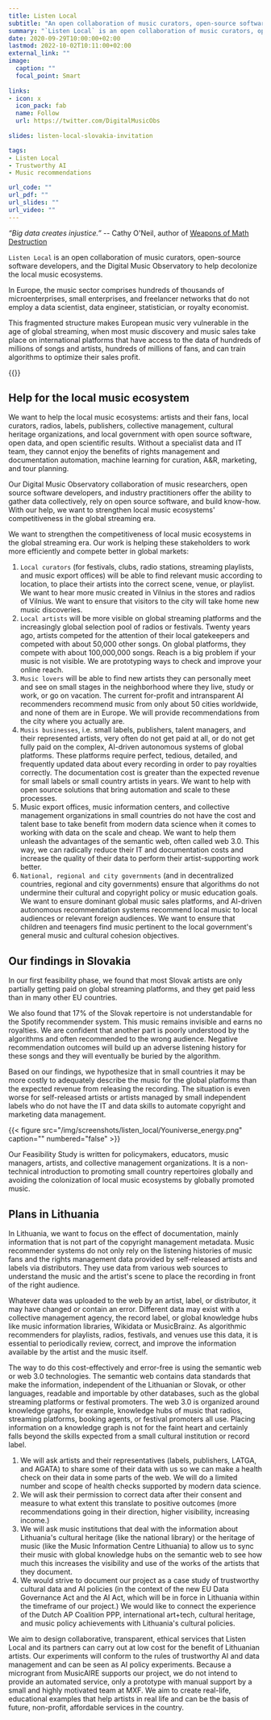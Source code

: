 ```yaml
---
title: Listen Local
subtitle: "An open collaboration of music curators, open-source software developers, and the Digital Music Observatory to help decolonize the local music ecosystems"
summary: "`Listen Local` is an open collaboration of music curators, open-source software developers, and the Digital Music Observatory to help decolonize the local music ecosystems."
date: 2020-09-29T10:00:00+02:00
lastmod: 2022-10-02T10:11:00+02:00
external_link: ""
image:
  caption: ""
  focal_point: Smart
  
links:
- icon: x
  icon_pack: fab
  name: Follow
  url: https://twitter.com/DigitalMusicObs
  
slides: listen-local-slovakia-invitation

tags:
- Listen Local
- Trustworthy AI
- Music recommendations

url_code: ""
url_pdf: ""
url_slides: ""
url_video: ""
---
```


*“Big data creates injustice.”* -- Cathy O'Neil, author of [Weapons of Math Destruction](https://blogs.scientificamerican.com/roots-of-unity/review-weapons-of-math-destruction/)


`Listen Local` is an open collaboration of music curators, open-source software developers, and the Digital Music Observatory to help decolonize the local music ecosystems. 

In Europe, the music sector comprises hundreds of thousands of microenterprises, small enterprises, and freelancer networks that do not employ a data scientist, data engineer, statistician, or royalty economist. 

This fragmented structure makes European music very vulnerable in the age of global streaming, when most music discovery and music sales take place on international platforms that have access to the data of hundreds of millions of songs and artists, hundreds of millions of fans, and can train algorithms to optimize their sales profit.

{{<toc>}}

## Help for the local music ecosystem

We want to help the local music ecosystems: artists and their fans, local curators, radios, labels, publishers, collective management, cultural heritage organizations, and local government with open source software, open data, and open scientific results. Without a specialist data and IT team, they cannot enjoy the benefits of rights management and documentation automation, machine learning for curation, A&R, marketing, and tour planning.

Our Digital Music Observatory collaboration of music researchers, open source software developers, and industry practitioners offer the ability to gather data collectively, rely on open source software, and build know-how. With our help, we want to strengthen local music ecosystems' competitiveness in the global streaming era.

We want to strengthen the competitiveness of local music ecosystems in the global streaming era. Our work is helping these stakeholders to work more efficiently and compete better in global markets:

1. `Local curators` (for festivals, clubs, radio stations, streaming playlists, and music export offices) will be able to find relevant music according to location, to place their artists into the correct scene, venue, or playlist. We want to hear more music created in Vilnius in the stores and radios of Vilnius. We want to ensure that visitors to the city will take home new music discoveries.
2. `Local artists` will be more visible on global streaming platforms and the increasingly global selection pool of radios or festivals. Twenty years ago, artists competed for the attention of their local gatekeepers and competed with about 50,000 other songs. On global platforms, they compete with about 100,000,000 songs. Reach is a big problem if your music is not visible. We are prototyping ways to check and improve your online reach.
3. `Music lovers` will be able to find new artists they can personally meet and see on small stages in the neighborhood where they live, study or work, or go on vacation. The current for-profit and intransparent AI recommenders recommend music from only about 50 cities worldwide, and none of them are in Europe. We will provide recommendations from the city where you actually are.
4. `Musis businesses`, i.e. small labels, publishers, talent managers, and their represented artists, very often do not get paid at all, or do not get fully paid on the complex, AI-driven autonomous systems of global platforms. These platforms require perfect, tedious, detailed, and frequently updated data about every recording in order to pay royalties correctly. The documentation cost is greater than the expected revenue for small labels or small country artists in years. We want to help with open source solutions that bring automation and scale to these processes. 
5. Music export offices, music information centers, and collective management organizations in small countries do not have the cost and talent base to take benefit from modern data science when it comes to working with data on the scale and cheap. We want to help them unleash the advantages of the semantic web, often called web 3.0. This way, we can radically reduce their IT and documentation costs and increase the quality of their data to perform their artist-supporting work better.
6. `National, regional and city governments` (and in decentralized countries, regional and city governments) ensure that algorithms do not undermine their cultural and copyright policy or music education goals. We want to ensure dominant global music sales platforms, and AI-driven autonomous recommendation systems recommend local music to local audiences or relevant foreign audiences. We want to ensure that children and teenagers find music pertinent to the local government's general music and cultural cohesion objectives. 


## Our findings in Slovakia
In our first feasibility phase, we found that most Slovak artists are only partially getting paid on global streaming platforms, and they get paid less than in many other EU countries. 

We also found that 17% of the Slovak repertoire is not understandable for the Spotify recommender system. This music remains invisible and earns no royalties. We are confident that another part is poorly understood by the algorithms and often recommended to the wrong audience. Negative recommendation outcomes will build up an adverse listening history for these songs and they will eventually be buried by the algorithm.

Based on our findings, we hypothesize that in small countries it may be more costly to adequately describe the music for the global platforms than the expected revenue from releasing the recording. The situation is even worse for self-released artists or artists managed by small independent labels who do not have the IT and data skills to automate copyright and marketing data management. 

<td style="text-align: center;">{{< figure src="/img/screenshots/listen_local/Youniverse_energy.png" caption="" numbered="false" >}}</td>

Our Feasibility Study is written for policymakers, educators, music managers, artists, and collective management organizations. It is a non-technical introduction to promoting small country repertoires globally and avoiding the colonization of local music ecosystems by globally promoted music. 

## Plans in Lithuania
In Lithuania, we want to focus on the effect of documentation, mainly information that is not part of the copyright management metadata.
Music recommender systems do not only rely on the listening histories of music fans and the rights management data provided by self-released artists and labels via distributors. They use data from various web sources to understand the music and the artist's scene to place the recording in front of the right audience.

Whatever data was uploaded to the web by an artist, label, or distributor, it may have changed or contain an error. Different data may exist with a collective management agency, the record label, or global knowledge hubs like music information libraries, Wikidata or MusicBrainz. As algorithmic recommenders for playlists, radios, festivals, and venues use this data, it is essential to periodically review, correct, and improve the information available by the artist and the music itself.

The way to do this cost-effectively and error-free is using the semantic web or web 3.0 technologies. The semantic web contains data standards that make the information, independent of the Lithuanian or Slovak, or other languages, readable and importable by other databases, such as the global streaming platforms or festival promoters. The web 3.0 is organized around knowledge graphs, for example, knowledge hubs of music that radios, streaming platforms, booking agents, or festival promoters all use. Placing information on a knowledge graph is not for the faint heart and certainly falls beyond the skills expected from a small cultural institution or record label.

1. We will ask artists and their representatives (labels, publishers, LATGA, and AGATA) to share some of their data with us so we can make a health check on their data in some parts of the web. We will do a limited number and scope of health checks supported by modern data science. 
2. We will ask their permission to correct data after their consent and measure to what extent this translate to positive outcomes (more recommendations going in their direction, higher visibility, increasing income.)
3. We will ask music institutions that deal with the information about Lithuania's cultural heritage (like the national library) or the heritage of music (like the Music Information Centre Lithuania) to allow us to sync their music with global knowledge hubs on the semantic web to see how much this increases the visibility and use of the works of the artists that they document.
4. We would strive to document our project as a case study of trustworthy cultural data and AI policies (in the context of the new EU Data Governance Act and the AI Act, which will be in force in Lithuania within the timeframe of our project.) We would like to connect the experience of the Dutch AP Coalition PPP, international art+tech, cultural heritage, and music policy achievements with Lithuania's cultural policies.

We aim to design collaborative, transparent, ethical services that Listen Local and its partners can carry out at low cost for the benefit of Lithuanian artists. Our experiments will conform to the rules of trustworthy AI and data management and can be seen as AI policy experiments. Because a microgrant from MusicAIRE supports our project, we do not intend to provide an automated service, only a prototype with manual support by a small and highly motivated team at MXF. We aim to create real-life, educational examples that help artists in real life and can be the basis of future, non-profit, affordable services in the country.

